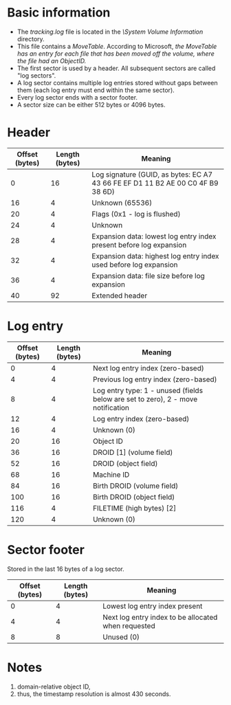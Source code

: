 # Basic information

* The *tracking.log* file is located in the *\System Volume Information* directory.
* This file contains a *MoveTable*. According to Microsoft, *the MoveTable has an entry for each file that has been moved off the volume, where the file had an ObjectID.*
* The first sector is used by a header. All subsequent sectors are called "log sectors".
* A log sector contains multiple log entries stored without gaps between them (each log entry must end within the same sector).
* Every log sector ends with a sector footer.
* A sector size can be either 512 bytes or 4096 bytes.

# Header

Offset (bytes)|Length (bytes)|Meaning
---|---|---
0|16|Log signature (GUID, as bytes: EC A7 43 66 FE EF D1 11 B2 AE 00 C0 4F B9 38 6D)
16|4|Unknown (65536)
20|4|Flags (0x1 - log is flushed)
24|4|Unknown
28|4|Expansion data: lowest log entry index present before log expansion
32|4|Expansion data: highest log entry index used before log expansion
36|4|Expansion data: file size before log expansion
40|92|Extended header

# Log entry

Offset (bytes)|Length (bytes)|Meaning
---|---|---
0|4|Next log entry index (zero-based)
4|4|Previous log entry index (zero-based)
8|4|Log entry type: 1 - unused (fields below are set to zero), 2 - move notification
12|4|Log entry index (zero-based)
16 |4 |Unknown (0)
20|16 |Object ID
36 |16 |DROID [1] (volume field)
52|16|DROID (object field)
68|16|Machine ID
84|16|Birth DROID (volume field)
100|16|Birth DROID (object field)
116|4|FILETIME (high bytes) [2]
120|4|Unknown (0)

# Sector footer

Stored in the last 16 bytes of a log sector.

Offset (bytes)|Length (bytes)|Meaning
---|---|---
0|4|Lowest log entry index present
4|4|Next log entry index to be allocated when requested
8|8|Unused (0)

# Notes
1. domain-relative object ID,
2. thus, the timestamp resolution is almost 430 seconds.
